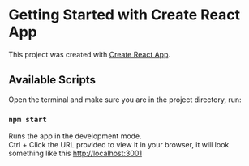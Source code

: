 # Getting Started with Create React App

This project was created with [Create React App](https://github.com/facebook/create-react-app).

## Available Scripts

Open the terminal and make sure you are in the project directory, run:

### `npm start`

Runs the app in the development mode.\
Ctrl + Click the URL provided to view it in your browser, it will look something like this [http://localhost:3001](http://localhost:3000)